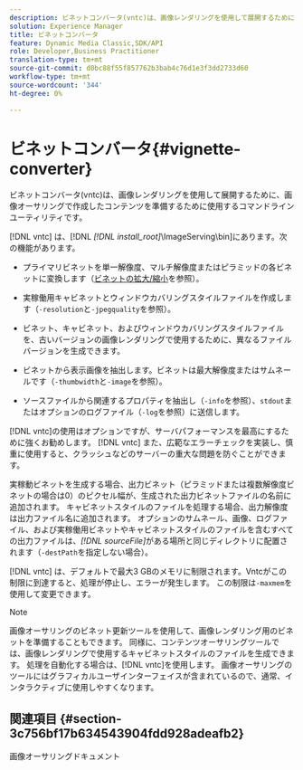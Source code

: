 ```yaml
---
description: ビネットコンバータ(vntc)は、画像レンダリングを使用して展開するために、画像オーサリングで作成したコンテンツを準備するために使用するコマンドラインユーティリティです。
solution: Experience Manager
title: ビネットコンバータ
feature: Dynamic Media Classic,SDK/API
role: Developer,Business Practitioner
translation-type: tm+mt
source-git-commit: d0bc88f55f857762b3bab4c76d1e3f3dd2733d60
workflow-type: tm+mt
source-wordcount: '344'
ht-degree: 0%

---
```



# ビネットコンバータ{#vignette-converter}

ビネットコンバータ(vntc)は、画像レンダリングを使用して展開するために、画像オーサリングで作成したコンテンツを準備するために使用するコマンドラインユーティリティです。

[!DNL vntc] は、[!DNL  *[!DNL install_root]*\ImageServing\bin]にあります。次の機能があります。

* プライマリビネットを単一解像度、マルチ解像度またはピラミッドの各ビネットに変換します（[ビネットの拡大/縮小](../../../../ir-api/vntc/utilities/c-ir-vignette-converter-vntc/c-ir-vignette-scaling.md#concept-e373a29c2f954df98d704c7723804585)を参照）。
* 実稼働用キャビネットとウィンドウカバリングスタイルファイルを作成します（`-resolution`と`-jpegquality`を参照）。

* ビネット、キャビネット、およびウィンドウカバリングスタイルファイルを、古いバージョンの画像レンダリングで使用するために、異なるファイルバージョンを生成できます。
* ビネットから表示画像を抽出します。ビネットは最大解像度またはサムネールです（`-thumbwidth`と`-image`を参照）。
* ソースファイルから関連するプロパティを抽出し（`-info`を参照）、`stdout`またはオプションのログファイル（`-log`を参照）に送信します。

[!DNL vntc]の使用はオプションですが、サーバパフォーマンスを最高にするために強くお勧めします。 [!DNL vntc] また、広範なエラーチェックを実装し、慎重に使用すると、クラッシュなどのサーバーの重大な問題を防ぐことができます。

実稼動ビネットを生成する場合、出力ビネット（ピラミッドまたは複数解像度ビネットの場合は0）のピクセル幅が、生成された出力ビネットファイルの名前に追加されます。 キャビネットスタイルのファイルを処理する場合、出力解像度は出力ファイル名に追加されます。 オプションのサムネール、画像、ログファイル、および実稼働用ビネットやキャビネットスタイルのファイルを含むすべての出力ファイルは、*[!DNL sourceFile]*&#x200B;がある場所と同じディレクトリに配置されます（`-destPath`を指定しない場合）。

[!DNL vntc] は、デフォルトで最大3 GBのメモリに制限されます。Vntcがこの制限に到達すると、処理が停止し、エラーが発生します。 この制限は`-maxmem`を使用して変更できます。

>[!NOTE]
>
>画像オーサリングのビネット更新ツールを使用して、画像レンダリング用のビネットを準備することもできます。 同様に、コンテンツオーサリングツールでは、画像レンダリングで使用するキャビネットスタイルのファイルを生成できます。 処理を自動化する場合は、[!DNL vntc]を使用します。 画像オーサリングのツールにはグラフィカルユーザインターフェイスが含まれているので、通常、インタラクティブに使用しやすくなります。

## 関連項目 {#section-3c756bf17b634543904fdd928adeafb2}

画像オーサリングドキュメント
